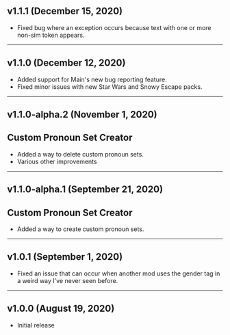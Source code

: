 ## v1.1.1 (December 15, 2020)

- Fixed bug where an exception occurs because text with one or more non-sim token appears.

______________________________

## v1.1.0 (December 12, 2020)

- Added support for Main's new bug reporting feature.
- Fixed minor issues with new Star Wars and Snowy Escape packs.

______________________________

## v1.1.0-alpha.2 (November 1, 2020)

## Custom Pronoun Set Creator
- Added a way to delete custom pronoun sets.
- Various other improvements

______________________________

## v1.1.0-alpha.1 (September 21, 2020)

## Custom Pronoun Set Creator
- Added a way to create custom pronoun sets.

______________________________

## v1.0.1 (September 1, 2020)
 - Fixed an issue that can occur when another mod uses the gender tag in a weird way I've never seen before.

______________________________

## v1.0.0 (August 19, 2020)
 - Initial release